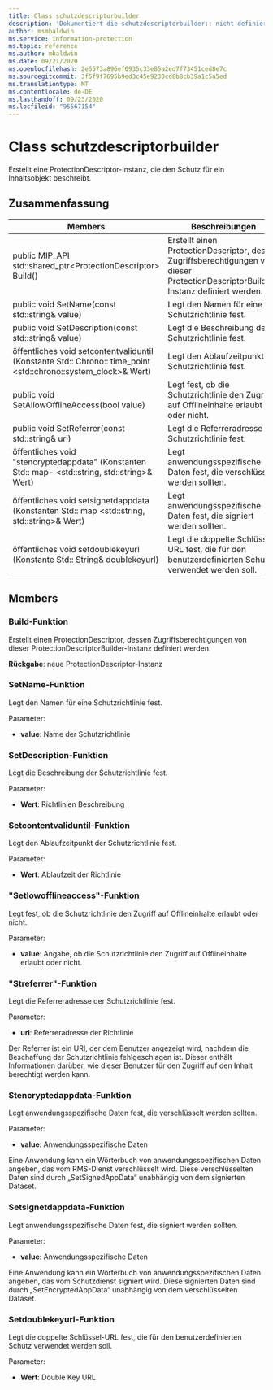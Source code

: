 ```yaml
---
title: Class schutzdescriptorbuilder
description: 'Dokumentiert die schutzdescriptorbuilder:: nicht definierte Klasse des Microsoft Information Protection (MIP) SDK.'
author: msmbaldwin
ms.service: information-protection
ms.topic: reference
ms.author: mbaldwin
ms.date: 09/21/2020
ms.openlocfilehash: 2e5573a896ef0935c33e85a2ed7f73451ced8e7c
ms.sourcegitcommit: 3f5f9f7695b9ed3c45e9230cd8b8cb39a1c5a5ed
ms.translationtype: MT
ms.contentlocale: de-DE
ms.lasthandoff: 09/23/2020
ms.locfileid: "95567154"
---
```

# <a name="class-protectiondescriptorbuilder"></a>Class schutzdescriptorbuilder 
Erstellt eine ProtectionDescriptor-Instanz, die den Schutz für ein Inhaltsobjekt beschreibt.
  
## <a name="summary"></a>Zusammenfassung
 Members                        | Beschreibungen                                
--------------------------------|---------------------------------------------
public MIP_API std::shared_ptr\<ProtectionDescriptor\> Build()  |  Erstellt einen ProtectionDescriptor, dessen Zugriffsberechtigungen von dieser ProtectionDescriptorBuilder-Instanz definiert werden.
public void SetName(const std::string& value)  |  Legt den Namen für eine Schutzrichtlinie fest.
public void SetDescription(const std::string& value)  |  Legt die Beschreibung der Schutzrichtlinie fest.
öffentliches void setcontentvaliduntil (Konstante Std:: Chrono:: time_point \<std::chrono::system_clock\>& Wert)  |  Legt den Ablaufzeitpunkt der Schutzrichtlinie fest.
public void SetAllowOfflineAccess(bool value)  |  Legt fest, ob die Schutzrichtlinie den Zugriff auf Offlineinhalte erlaubt oder nicht.
public void SetReferrer(const std::string& uri)  |  Legt die Referreradresse der Schutzrichtlinie fest.
öffentliches void "stencryptedappdata" (Konstanten Std:: map- \<std::string, std::string\>& Wert)  |  Legt anwendungsspezifische Daten fest, die verschlüsselt werden sollten.
öffentliches void setsignetdappdata (Konstanten Std:: map \<std::string, std::string\>& Wert)  |  Legt anwendungsspezifische Daten fest, die signiert werden sollten.
öffentliches void setdoublekeyurl (Konstante Std:: String& doublekeyurl)  |  Legt die doppelte Schlüssel-URL fest, die für den benutzerdefinierten Schutz verwendet werden soll.
  
## <a name="members"></a>Members
  
### <a name="build-function"></a>Build-Funktion
Erstellt einen ProtectionDescriptor, dessen Zugriffsberechtigungen von dieser ProtectionDescriptorBuilder-Instanz definiert werden.

  
**Rückgabe**: neue ProtectionDescriptor-Instanz
  
### <a name="setname-function"></a>SetName-Funktion
Legt den Namen für eine Schutzrichtlinie fest.

Parameter:  
* **value**: Name der Schutzrichtlinie


  
### <a name="setdescription-function"></a>SetDescription-Funktion
Legt die Beschreibung der Schutzrichtlinie fest.

Parameter:  
* **Wert**: Richtlinien Beschreibung


  
### <a name="setcontentvaliduntil-function"></a>Setcontentvaliduntil-Funktion
Legt den Ablaufzeitpunkt der Schutzrichtlinie fest.

Parameter:  
* **Wert**: Ablaufzeit der Richtlinie


  
### <a name="setallowofflineaccess-function"></a>"Setlowofflineaccess"-Funktion
Legt fest, ob die Schutzrichtlinie den Zugriff auf Offlineinhalte erlaubt oder nicht.

Parameter:  
* **value**: Angabe, ob die Schutzrichtlinie den Zugriff auf Offlineinhalte erlaubt oder nicht.


  
### <a name="setreferrer-function"></a>"Streferrer"-Funktion
Legt die Referreradresse der Schutzrichtlinie fest.

Parameter:  
* **uri**: Referreradresse der Richtlinie


Der Referrer ist ein URI, der dem Benutzer angezeigt wird, nachdem die Beschaffung der Schutzrichtlinie fehlgeschlagen ist. Dieser enthält Informationen darüber, wie dieser Benutzer für den Zugriff auf den Inhalt berechtigt werden kann.
  
### <a name="setencryptedappdata-function"></a>Stencryptedappdata-Funktion
Legt anwendungsspezifische Daten fest, die verschlüsselt werden sollten.

Parameter:  
* **value**: Anwendungsspezifische Daten


Eine Anwendung kann ein Wörterbuch von anwendungsspezifischen Daten angeben, das vom RMS-Dienst verschlüsselt wird. Diese verschlüsselten Daten sind durch „SetSignedAppData“ unabhängig von dem signierten Dataset.
  
### <a name="setsignedappdata-function"></a>Setsignetdappdata-Funktion
Legt anwendungsspezifische Daten fest, die signiert werden sollten.

Parameter:  
* **value**: Anwendungsspezifische Daten


Eine Anwendung kann ein Wörterbuch von anwendungsspezifischen Daten angeben, das vom Schutzdienst signiert wird. Diese signierten Daten sind durch „SetEncryptedAppData“ unabhängig von dem verschlüsselten Dataset.
  
### <a name="setdoublekeyurl-function"></a>Setdoublekeyurl-Funktion
Legt die doppelte Schlüssel-URL fest, die für den benutzerdefinierten Schutz verwendet werden soll.

Parameter:  
* **Wert**: Double Key URL

